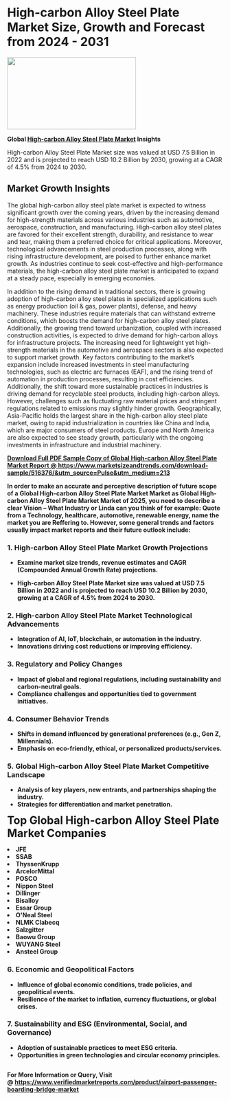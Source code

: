 <H1>High-carbon Alloy Steel Plate Market Size, Growth and Forecast from 2024 - 2031</H1><img class="aligncenter size-medium wp-image-584254" src="https://thirdeyenews.in/wp-content/uploads/2024/09/Global-Market-Research-300x168.jpeg" alt="" width="300" height="168" /><p><strong>Global&nbsp;<a href="https://www.marketsizeandtrends.com/download-sample/516376/&amp;utm_source=Pulse&amp;utm_medium=213">High-carbon Alloy Steel Plate Market</a> Insights</strong></p><p>High-carbon Alloy Steel Plate Market size was valued at USD 7.5 Billion in 2022 and is projected to reach USD 10.2 Billion by 2030, growing at a CAGR of 4.5% from 2024 to 2030.</p><p><h2>Market Growth Insights</h2> <p>The global high-carbon alloy steel plate market is expected to witness significant growth over the coming years, driven by the increasing demand for high-strength materials across various industries such as automotive, aerospace, construction, and manufacturing. High-carbon alloy steel plates are favored for their excellent strength, durability, and resistance to wear and tear, making them a preferred choice for critical applications. Moreover, technological advancements in steel production processes, along with rising infrastructure development, are poised to further enhance market growth. As industries continue to seek cost-effective and high-performance materials, the high-carbon alloy steel plate market is anticipated to expand at a steady pace, especially in emerging economies.</p> <p><strong><a href="#"></a></strong></p> <p>In addition to the rising demand in traditional sectors, there is growing adoption of high-carbon alloy steel plates in specialized applications such as energy production (oil & gas, power plants), defense, and heavy machinery. These industries require materials that can withstand extreme conditions, which boosts the demand for high-carbon alloy steel plates. Additionally, the growing trend toward urbanization, coupled with increased construction activities, is expected to drive demand for high-carbon alloys for infrastructure projects. The increasing need for lightweight yet high-strength materials in the automotive and aerospace sectors is also expected to support market growth. Key factors contributing to the market’s expansion include increased investments in steel manufacturing technologies, such as electric arc furnaces (EAF), and the rising trend of automation in production processes, resulting in cost efficiencies. Additionally, the shift toward more sustainable practices in industries is driving demand for recyclable steel products, including high-carbon alloys. However, challenges such as fluctuating raw material prices and stringent regulations related to emissions may slightly hinder growth. Geographically, Asia-Pacific holds the largest share in the high-carbon alloy steel plate market, owing to rapid industrialization in countries like China and India, which are major consumers of steel products. Europe and North America are also expected to see steady growth, particularly with the ongoing investments in infrastructure and industrial machinery. <p><strong><a href="#"></p><p><span class=""><strong>Download Full PDF Sample Copy of Global High-carbon Alloy Steel Plate Market Report</strong> @ <a href="https://www.marketsizeandtrends.com/download-sample/516376/&amp;utm_source=Pulse&amp;utm_medium=213" target="_blank">https://www.marketsizeandtrends.com/download-sample/516376/&amp;utm_source=Pulse&amp;utm_medium=213</a></span></p><p>In order to make an accurate and perceptive description of future scope of a Global&nbsp;High-carbon Alloy Steel Plate Market Market as Global&nbsp;High-carbon Alloy Steel Plate Market Market of 2025, you need to describe a clear Vision &ndash; What Industry or Linda can you think of for example: Quote from a Technology, healthcare, automotive, renewable energy, name the market you are Reffering to. However, some general trends and factors usually impact market reports and their future outlook include:</p><h3>1.&nbsp;<strong>High-carbon Alloy Steel Plate Market Growth Projections</strong></h3><ul><li>Examine market size trends, revenue estimates and CAGR (Compounded Annual Growth Rate) projections.</li><li><p>High-carbon Alloy Steel Plate Market size was valued at USD 7.5 Billion in 2022 and is projected to reach USD 10.2 Billion by 2030, growing at a CAGR of 4.5% from 2024 to 2030.</p></li></ul><h3>2.&nbsp;<strong>High-carbon Alloy Steel Plate Market Technological Advancements</strong></h3><ul><li>Integration of AI, IoT, blockchain, or automation in the industry.</li><li>Innovations driving cost reductions or improving efficiency.</li></ul><h3>3.&nbsp;<strong>Regulatory and Policy Changes</strong></h3><ul><li>Impact of global and regional regulations, including sustainability and carbon-neutral goals.</li><li>Compliance challenges and opportunities tied to government initiatives.</li></ul><h3>4.&nbsp;<strong>Consumer Behavior Trends</strong></h3><ul><li>Shifts in demand influenced by generational preferences (e.g., Gen Z, Millennials).</li><li>Emphasis on eco-friendly, ethical, or personalized products/services.</li></ul><h3>5.&nbsp;<strong>Global High-carbon Alloy Steel Plate Market Competitive Landscape</strong></h3><ul><li>Analysis of key players, new entrants, and partnerships shaping the industry.</li><li>Strategies for differentiation and market penetration.</li></ul><p data-pm-slice="1 1 []"><span style="color: inherit; font-family: inherit; font-size: 25px;">Top Global High-carbon Alloy Steel Plate Market Companies</span></p><div class="" data-test-id=""><p><li>JFE</li><li> SSAB</li><li> ThyssenKrupp</li><li> ArcelorMittal</li><li> POSCO</li><li> Nippon Steel</li><li> Dillinger</li><li> Bisalloy</li><li> Essar Group</li><li> O'Neal Steel</li><li> NLMK Clabecq</li><li> Salzgitter</li><li> Baowu Group</li><li> WUYANG Steel</li><li> Ansteel Group</li></p></div><h3>6.&nbsp;<strong>Economic and Geopolitical Factors</strong></h3><ul><li>Influence of global economic conditions, trade policies, and geopolitical events.</li><li>Resilience of the market to inflation, currency fluctuations, or global crises.</li></ul><h3>7.&nbsp;<strong>Sustainability and ESG (Environmental, Social, and Governance)</strong></h3><ul><li>Adoption of sustainable practices to meet ESG criteria.</li><li>Opportunities in green technologies and circular economy principles.</li></ul><h2><strong style="font-size: 14px;">For More Information or Query, Visit @&nbsp;</strong><a style="background-color: #ffffff; font-size: 14px;" href="https://www.marketsizeandtrends.com/report/high-carbon-alloy-steel-plate-market/" target="_blank">https://www.verifiedmarketreports.com/product/airport-passenger-boarding-bridge-market</a></h2>
